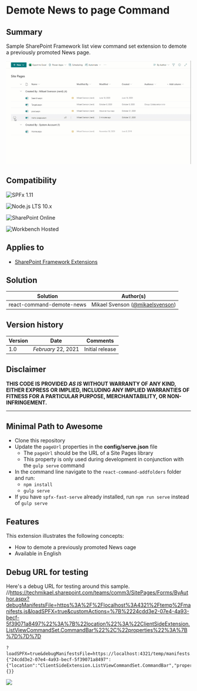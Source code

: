 # Demote News to page Command

## Summary

Sample SharePoint Framework list view command set extension to demote a previously promoted News page.

![preview](preview.gif)

## Compatibility

![SPFx 1.11](https://img.shields.io/badge/spfx-1.11.0-green.svg)

![Node.js LTS 10.x](https://img.shields.io/badge/Node.js-LTS%2010.x-green.svg)

![SharePoint Online](https://img.shields.io/badge/SharePoint-Online-red.svg)

![Workbench Hosted](https://img.shields.io/badge/Workbench-Hosted-yellow.svg)


## Applies to

* [SharePoint Framework Extensions](https://docs.microsoft.com/en-us/sharepoint/dev/spfx/extensions/overview-extensions)

## Solution

Solution|Author(s)
--------|---------
react-command-demote-news| Mikael Svenson ([@mikaelsvenson](https://twitter.com/mikaelsvenson))

## Version history

Version|Date|Comments
-------|----|--------
1.0|_February_ 22, 2021|Initial release

## Disclaimer

**THIS CODE IS PROVIDED *AS IS* WITHOUT WARRANTY OF ANY KIND, EITHER EXPRESS OR IMPLIED, INCLUDING ANY IMPLIED WARRANTIES OF FITNESS FOR A PARTICULAR PURPOSE, MERCHANTABILITY, OR NON-INFRINGEMENT.**

---

## Minimal Path to Awesome

- Clone this repository
- Update the `pageUrl` properties in the **config/serve.json** file
  - The `pageUrl` should be the URL of a Site Pages library
  - This property is only used during development in conjunction with the `gulp serve` command
- In the command line navigate to the `react-command-addfolders` folder and run:
  - `npm install`
  - `gulp serve`
- If you have `spfx-fast-serve` already installed, run `npm run serve` instead of `gulp serve`

## Features

This extension illustrates the following concepts:

- How to demote a previously promoted News oage
- Available in English

## Debug URL for testing

Here's a debug URL for testing around this sample.
//https://techmikael.sharepoint.com/teams/comm3/SitePages/Forms/ByAuthor.aspx?debugManifestsFile=https%3A%2F%2Flocalhost%3A4321%2Ftemp%2Fmanifests.js&loadSPFX=true&customActions=%7B%2224cdd3e2-07e4-4a93-becf-5f39071a8497%22%3A%7B%22location%22%3A%22ClientSideExtension.ListViewCommandSet.CommandBar%22%2C%22properties%22%3A%7B%7D%7D%7D
```
?loadSPFX=true&debugManifestsFile=https://localhost:4321/temp/manifests.js&loadSPFX=true&customActions={"24cdd3e2-07e4-4a93-becf-5f39071a8497":{"location":"ClientSideExtension.ListViewCommandSet.CommandBar","properties":{}}
```

![](https://telemetry.sharepointpnp.com/sp-dev-fx-extensions/samples/react-command-demote-news)
